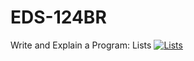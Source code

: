 # EDS-124BR

Write and Explain a Program: Lists
[![Lists](http://img.youtube.com/vi/0ferzl_KSeQ/0.jpg)](http://www.youtube.com/watch?v=0ferzl_KSeQ "EDS 124BR - Write and Explain a Program: Lists (SS1 2023)")

